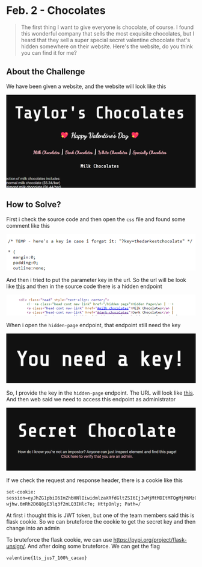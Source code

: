 # Feb. 2 - Chocolates
> The first thing I want to give everyone is chocolate, of course. I found this wonderful company that sells the most exquisite chocolates, but I heard that they sell a super special secret valentine chocolate that's hidden somewhere on their website. Here's the website, do you think you can find it for me?

## About the Challenge
We have been given a website, and the website will look like this

![preview](images/preview.png)

## How to Solve?
First i check the source code and then open the `css` file and found some comment like this

![css](images/css.png)

And then i tried to put the parameter key in the url. So the url will be look like [this](https://chocolates-mhsctf.0xmmalik.repl.co/?key=thedarkestchocolate) and then in the source code there is a hidden endpoint

![endpoint](images/endpoint.png)

When i open the `hidden-page` endpoint, that endpoint still need the key

![hidden-page](images/hiddenpage.png)

So, I provide the key in the `hidden-page` endpoint. The URL will look like [this](https://chocolates-mhsctf.0xmmalik.repl.co/hidden-page?key=thedarkestchocolate). And then web said we need to access this endpoint as administrator

![admin](images/admin.png)

If we check the request and response header, there is a cookie like this
```
set-cookie: session=eyJhZG1pbiI6ImZhbHNlIiwidmlzaXRfdGltZSI6IjIwMjMtMDItMTQgMjM6MzQ6NDguMDMzNDM0In0.Y-wjhw.6mRh2D6Q8gE3lq3f2mLQ3IHlc7o; HttpOnly; Path=/
```

At first i thought this is JWT token, but one of the team members said this is flask cookie. So we can bruteforce the cookie to get the secret key and then change into an admin

To bruteforce the flask cookie, we can use https://pypi.org/project/flask-unsign/. And after doing some bruteforce. We can get the flag

```
valentine{1ts_jus7_100%_cacao}
```